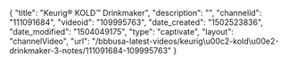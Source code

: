 {
    "title": "Keurig&reg; KOLD&trade; Drinkmaker",
    "description": "",
    "channelid": "111091684",
    "videoid": "109995763",
    "date_created": "1502523836",
    "date_modified": "1504049175",
    "type": "captivate",
    "layout": "channelVideo",
    "url": "\/bbbusa-latest-videos\/keurig\u00c2-kold\u00e2-drinkmaker-3-notes\/111091684-109995763"
}